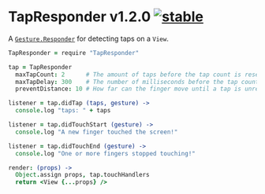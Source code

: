 
# TapResponder v1.2.0 [![stable](http://badges.github.io/stability-badges/dist/stable.svg)](http://github.com/badges/stability-badges)

A [`Gesture.Responder`](https://github.com/aleclarson/gesture#gestureresponder) for detecting taps on a `View`.

```coffee
TapResponder = require "TapResponder"

tap = TapResponder
  maxTapCount: 2      # The amount of taps before the tap count is reset.
  maxTapDelay: 300    # The number of milliseconds before the tap count is reset.
  preventDistance: 10 # How far can the finger move until a tap is unrecognizable.

listener = tap.didTap (taps, gesture) ->
  console.log "taps: " + taps

listener = tap.didTouchStart (gesture) ->
  console.log "A new finger touched the screen!"

listener = tap.didTouchEnd (gesture) ->
  console.log "One or more fingers stopped touching!"

render: (props) ->
  Object.assign props, tap.touchHandlers
  return <View {...props} />
```
